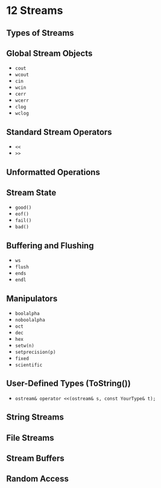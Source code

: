 # 12 Streams

## Types of Streams

## Global Stream Objects
- `cout`
- `wcout`
- `cin`
- `wcin`
- `cerr`
- `wcerr`
- `clog`
- `wclog`

## Standard Stream Operators
- `<<`
- `>>`

## Unformatted Operations

## Stream State
- `good()`
- `eof()`
- `fail()`
- `bad()`

## Buffering and Flushing
- `ws`
- `flush`
- `ends`
- `endl`

## Manipulators
- `boolalpha`
- `noboolalpha`
- `oct`
- `dec`
- `hex`
- `setw(n)`
- `setprecision(p)`
- `fixed`
- `scientific`

## User-Defined Types (ToString())
- `ostream& operator <<(ostream& s, const YourType& t);`

## String Streams

## File Streams

## Stream Buffers

## Random Access
